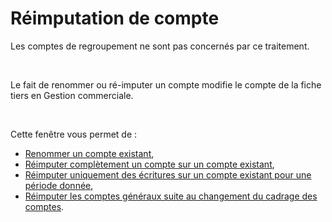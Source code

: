 # Réimputation de compte

Les comptes de regroupement ne sont pas concernés par ce traitement.


 


Le fait de renommer ou ré-imputer un compte modifie le compte de la 
 fiche tiers en Gestion commerciale.


 


Cette fenêtre vous permet de :


* [Renommer un compte existant](RenommerCompte.md),
* [Réimputer complètement 
 un compte sur un compte existant](ReimputerCompteSurExistant.md),
* [Réimputer 
 uniquement des écritures sur un compte existant pour une période donnée](ReimputerEcrituresSurCompteExistant.md),
* [Réimputer 
 les comptes généraux suite au changement du cadrage des comptes](ReimputerCompteGeneralApresChangementCadrage.md).


